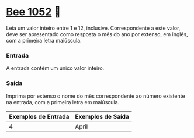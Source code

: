 # <a href="https://www.beecrowd.com.br/judge/pt/problems/view/1052"> Bee 1052</a> 🐝

Leia um valor inteiro entre 1 e 12, inclusive. Correspondente a este valor, deve ser apresentado como resposta o mês do ano por extenso, em inglês, com a primeira letra maiúscula.


### Entrada
A entrada contém um único valor inteiro.

### Saída
Imprima por extenso o nome do mês correspondente ao número existente na entrada, com a primeira letra em maiúscula.


| Exemplos de Entrada | Exemplos de Saída|
|---| ---|
|4 | April|



